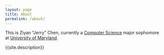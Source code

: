 ```yaml
---
layout: page
title: About
permalink: /about/
---
```


This is Ziyan "Jerry" Chen, currently a [Computer Science](https://cs.umd.edu) major sophomore at [University of Maryland](https://umd.edu).

{{site.description}}